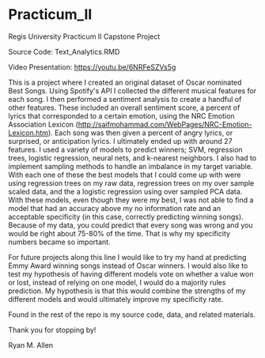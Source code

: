 # Practicum_II
Regis University Practicum II Capstone Project

Source Code: Text_Analytics.RMD

Video Presentation: https://youtu.be/6NRFeSZVs5g

This is a project where I created an original dataset of Oscar nominated Best Songs. Using Spotify's API I collected the different musical features for each song. I then performed a sentiment analysis to create a handful of other features. These included an overall sentiment score, a percent of lyrics that corresponded to a certain emotion, using the NRC Emotion Association Lexicon (http://saifmohammad.com/WebPages/NRC-Emotion-Lexicon.htm). Each song was then given a percent of angry lyrics, or surprised, or anticipation lyrics. I ultimately ended up with around 27 features. 
I used a variety of models to predict winners; SVM, regression trees, logistic regression, neural nets, and k-nearest neighbors. I also had to implement sampling methods to handle an imbalance in my target variable. With each one of these the best models that I could come up with were using regression trees on my raw data, regression trees on my over sample scaled data, and the a logistic regression using over sampled PCA data. With these models, even though they were my best, I was not able to find a model that had an accuracy above my no information rate and an acceptable specificity (in this case, correctly predicting winning songs). Because of my data, you could predict that every song was wrong and you would be right about 75-80% of the time. That is why my specificity numbers became so important.

For future projects along this line I would like to try my hand at predicting Emmy Award winning songs instead of Oscar winners. I would also like to test my hypothesis of having different models vote on whether a value won or lost, instead of relying on one model, I would do a majority rules prediction. My hypothesis is that this would combine the strengths of my different models and would ultimately improve my specificity rate.

Found in the rest of the repo is my source code, data, and related materials.

Thank you for stopping by!

Ryan M. Allen
